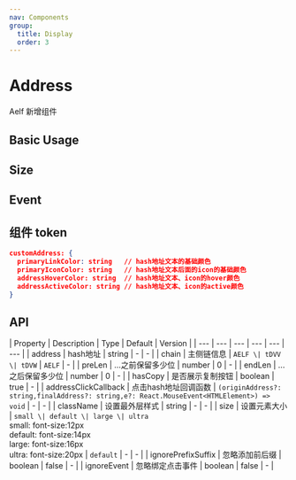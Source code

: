 ```yaml
---
nav: Components
group:
  title: Display
  order: 3
---
```


# Address

Aelf 新增组件

## Basic Usage

<code src="./demos/basic.tsx"></code>

## Size

<code src="./demos/size.tsx"></code>

## Event

<code src="./demos/event.tsx"></code>

## 组件 token

```json
customAddress: {
  primaryLinkColor: string   // hash地址文本的基础颜色
  primaryIconColor: string   // hash地址文本后面的icon的基础颜色
  addressHoverColor: string  // hash地址文本、icon的hover颜色
  addressActiveColor: string // hash地址文本、icon的active颜色
}
```

## API

| Property | Description | Type | Default | Version |
| --- | --- | --- | --- | --- | --- |
| address | hash地址 | string | - | - |
| chain | 主侧链信息 | `AELF \| tDVV \| tDVW` | `AELF` | - |
| preLen | ...之前保留多少位 | number | 0 | - |
| endLen | ...之后保留多少位 | number | 0 | - |
| hasCopy | 是否展示复制按钮 | boolean | true | - |
| addressClickCallback | 点击hash地址回调函数 | `(originAddress?: string,finalAddress?: string,e?: React.MouseEvent<HTMLElement>) => void` | - | - |
| className | 设置最外层样式 | string | - | - |
| size | 设置元素大小 | `small \| default \| large \| ultra` <br/>small: font-size:12px <br/>default: font-size:14px <br/>large: font-size:16px <br/>ultra: font-size:20px | `default` | - | - |
| ignorePrefixSuffix | 忽略添加前后缀 | boolean | false | - |
| ignoreEvent | 忽略绑定点击事件 | boolean | false | - |
